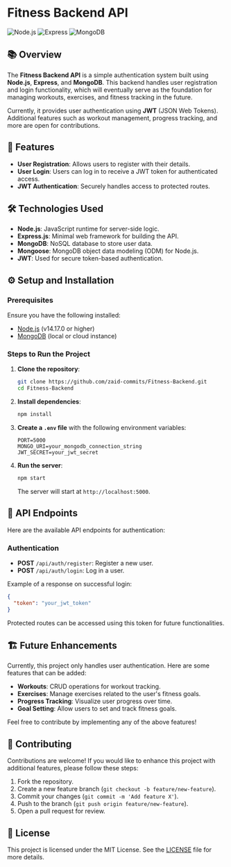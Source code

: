 
# Fitness Backend API

![Node.js](https://img.shields.io/badge/Node.js-v14.17.0-green)
![Express](https://img.shields.io/badge/Express-v4.17.1-blue)
![MongoDB](https://img.shields.io/badge/MongoDB-v4.4.6-green)

## 📚 Overview

The **Fitness Backend API** is a simple authentication system built using **Node.js**, **Express**, and **MongoDB**. This backend handles user registration and login functionality, which will eventually serve as the foundation for managing workouts, exercises, and fitness tracking in the future.

Currently, it provides user authentication using **JWT** (JSON Web Tokens). Additional features such as workout management, progress tracking, and more are open for contributions.

## 🚀 Features

- **User Registration**: Allows users to register with their details.
- **User Login**: Users can log in to receive a JWT token for authenticated access.
- **JWT Authentication**: Securely handles access to protected routes.

## 🛠️ Technologies Used

- **Node.js**: JavaScript runtime for server-side logic.
- **Express.js**: Minimal web framework for building the API.
- **MongoDB**: NoSQL database to store user data.
- **Mongoose**: MongoDB object data modeling (ODM) for Node.js.
- **JWT**: Used for secure token-based authentication.

## ⚙️ Setup and Installation

### Prerequisites

Ensure you have the following installed:

- [Node.js](https://nodejs.org/) (v14.17.0 or higher)
- [MongoDB](https://www.mongodb.com/) (local or cloud instance)

### Steps to Run the Project

1. **Clone the repository**:

   ```bash
   git clone https://github.com/zaid-commits/Fitness-Backend.git
   cd Fitness-Backend
   ```

2. **Install dependencies**:

   ```bash
   npm install
   ```

3. **Create a `.env` file** with the following environment variables:

   ```
   PORT=5000
   MONGO_URI=your_mongodb_connection_string
   JWT_SECRET=your_jwt_secret
   ```

4. **Run the server**:

   ```bash
   npm start
   ```

   The server will start at `http://localhost:5000`.

## 📂 API Endpoints

Here are the available API endpoints for authentication:

### Authentication

- **POST** `/api/auth/register`: Register a new user.
- **POST** `/api/auth/login`: Log in a user.

Example of a response on successful login:
```json
{
  "token": "your_jwt_token"
}
```

Protected routes can be accessed using this token for future functionalities.

## 🏗️ Future Enhancements

Currently, this project only handles user authentication. Here are some features that can be added:

- **Workouts**: CRUD operations for workout tracking.
- **Exercises**: Manage exercises related to the user's fitness goals.
- **Progress Tracking**: Visualize user progress over time.
- **Goal Setting**: Allow users to set and track fitness goals.

Feel free to contribute by implementing any of the above features!

## 🤝 Contributing

Contributions are welcome! If you would like to enhance this project with additional features, please follow these steps:

1. Fork the repository.
2. Create a new feature branch (`git checkout -b feature/new-feature`).
3. Commit your changes (`git commit -m 'Add feature X'`).
4. Push to the branch (`git push origin feature/new-feature`).
5. Open a pull request for review.

## 📄 License

This project is licensed under the MIT License. See the [LICENSE](./LICENSE) file for more details.
